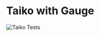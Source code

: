 # Taiko with Gauge

![Taiko Tests](https://github.com/ghoshasish99/Taiko/workflows/Taiko%20Tests/badge.svg)